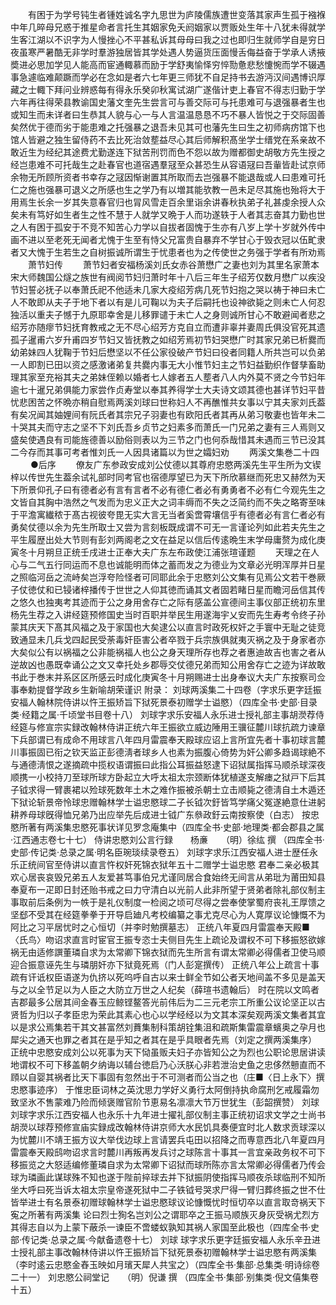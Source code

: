 <!-- { "loadSidebar": true } -->
　　有困于为学号钝生者锺姓诚名字九思世为庐陵儒族遭世变落其家声生孤于襁褓中年几晬母兄惑于推星命者言托生其姻家免夭阏姻家以贾贩处生年十八犹未得就学生客江湖以不识字为人慢挫心不平甚私诉其母母曰我之过也即归生就师学自是穷日夜虽寒严暑酷无非学时羣游独居皆其学处遇人势逼货压面慢舌侮益奋于学承人诱掖奬进必思加学见人能高而宦通輙慕而励于学舒夷愉怿穷悴勚惫悲愁懥惋而学不辍遇事急遽临难颠蹶而学必在念如是者六七年更三师犹不自足持书去游沔汉间遇博识厚藏之士輙下拜问业辨惑每有得永乐癸卯秋寓试湖广遂偕计吏上春官不得志归勤于学六年再往得荣县教谕国史藩文奎先生尝言可与善交际可与托患难可与退强暴者生也或知生而未详者曰生恭其人貌与心一与人言温温恳恳不巧不暴人皆悦之于交际固善矣然优于德而劣于能患难之托强暴之退吾未见其可也藩先生曰生之初师病疠馆下也馆人皆避之独生留侍药不去比死治敛塟益尽心其后师解积髙坐学士缙党在系亲故不敢近生为经纪其途费尤勤遂连下狱苦刑罚而色不怨以故为赠都御史胡敬方先生授之经岂患难不可托哉生之赴春官也道宿遇羣冦至众甚恐生从容语冦曰吾軰皆赴试京师余物无所顾所资者书幸存之冦因惭谢置其所取而去岂强暴不能退哉或人曰患难可托仁之施也强暴可退义之所感也生之学乃有以増其能欤教一邑未足尽其施也殆将大于用焉生长余一岁其失意春官归也冐风雪走百余里诣余讲春秋执弟子礼甚虔余授人众矣未有笃好如生者生之性不慧于人就学又晩于人而功遂轶于人者其志奋其力勤也世之人有困于孤安于不竞不知苦心力学以自拔者固愧于生亦有八岁上学十岁就外传中画不进以至老死无闻者尤愧于生至有恃父兄富贵自暴弃不学甘心于毁衣冠以伍甿隶者又大愧于生若生之自树振诚所谓生于忧患者也为之传使世之务强于学者有所劝焉
　　萧节妇传
　　萧节妇者安福杨溪刘氏女赤谷萧懋广之妻也刘为其里名家萧本宋大师魏国公燧之族世有阀阅节妇归萧时年十八后三年生子绍芳仅数月懋广以疾没节妇誓必抚子以奉萧氏祀不他适未几家大疫绍芳病几死节妇抱之哭以祷于神曰未亡人不敢即从夫子于地下者以有是儿可鞠以为夫子后嗣托也设神欲毙之则未亡人何忍独活以重夫子憾于九原耶幸舍是儿移罪谴于未亡人之身则诚所甘心不敢避闻者悲之绍芳亦随瘳节妇抚育教戒之无不尽心绍芳方克自立而遭非辜并妻周氏俱没官死其遗孤子暹甫六岁升甫四岁节妇又皆抚教之如绍芳焉初节妇哭懋广时其家兄弟已析爨而幼弟妹四人犹鞠于节妇后懋坚以不任公家役破产节妇曰役者同籍人所共岂可以负弟一人即割已田以资之感激诸弟复共爨内事无大小惟节妇主之节妇益勤织作督孳畜助理其家至充裕其夫之弟妹侄赖以婚者七人嫁者五人塟者八人内外莫不贤之今节妇年逾七十暹兄弟俱能力家尝作贞寿堂以奉其养得学士大夫诗文颂其德也甚详节妇平昔忧悲困苦之怀晩亦稍自慰焉两溪刘球曰世称妇人不再醮惟共女事以宁其夫家刘氏葢有矣况闻其妯娌间有阮氏者其宗兄子羽妻也有欧阳氏者其再从弟习敬妻也皆年未二十哭其夫而守志之坚不下刘氏吾乡贞节之妇素多而萧氏一门兄弟之妻有三人焉则又盛矣使遇良有司能旌德善以励俗则表以为三节之门也何忝哉惜其未遇而三节已没其二今存而其事可考者惟刘氏一人因具诸篇以为世之孀妇劝
　　两溪文集巻二十四
　　
●后序
　　僚友广东参政安成刘公仗德以其尊府忠愍两溪先生平生所为文锲梓以传世先生葢余试礼部时同考官也宿德厚望已为天下所欣慕继而死忠又赫然为天下所景仰孔子曰有德者必有言有言者不必有德仁者必有勇勇者不必有仁今观先生之文皆自其胸中浩然之气发而为忠义正大之词丰缛而不失之泛简约而不失之略寄至味于平澹寓纎秾于髙古视彼夸毘无实大言无当者奚啻霄壤信乎有德者必有言仁者必有勇矣仗德以余为先生所取士又尝为言刻板既成谓不可无一言谨论列如此若夫先生之平生履歴出处大节则有彭刘两阁老之文在益足以信后传逺晩生末学母庸赘为成化庚寅冬十月朔旦正统壬戌进士正奉大夫广东左布政使江浦张瑄谨题
　　天理之在人心与二气五行同运而不息也诚能明而体之蓄而发之为德业为文章必光明浑厚并日星之照临河岳之流峙矣岂浮夸险怪者可同耶此余于忠愍刘公文集有见焉公文若干巻厥子仗徳仗和已锓诸梓播传于世世之人仰其徳而诵其文者固若睹日星而瞻河岳信其传之悠久也独夷考其迹而于公之身用舍存亡之际有感盖公宣德间主事仪部正统初东里杨先生荐之入讲经筵预修国史当时百职并举民生用遂海宇乂安而先生寿考令终子孙蒙其庆天下髙其风福之及于家国也大矣逮公以直言时政死权奸之手寰中无耻之徒竞致通显未几兵戈四起民受荼毒奸臣害公者卒戮于兵宗族俱就夷灭祸之及于身家者亦大矣似公有以祸福之公非能祸福人也公之身天理所存也荐之者惠迪故吉也害之者从逆故凶也愚既幸诵公之文又幸托处乡郡辱交仗德兄弟而知公用舍存亡之迹为详故敢书此于巻末并系区区所感云时成化庚寅冬十月朔赐进士出身奉议大夫广东按察司佥事奉勅提督学政乡生新喻胡荣谨识
附录：
刘球两溪集二十四卷（字求乐更字廷振安福人翰林院侍讲以忤王振矫旨下狱死景泰初赠学士谥愍）（四库全书·史部·目录类·经籍之属·千顷堂书目卷十八）
刘球字求乐安福人永乐进士授礼部主事胡濙荐侍经筵与修宣宗实録改翰林侍讲正统六年王振欲立威边陲用王骥征麓川球抗疏力谏章下兵部谓已有成命不用球言八年四月雷震奉天殿球应诏上言所宜先者十事初球言麓川事振固已衔之钦天监正彭德淸者球乡人也素为振腹心倚势为奸公卿多趋谒球絶不与通德淸恨之遂摘疏中揽权语谓振曰此指公耳振益怒逮下诏狱属指挥马顺杀球深夜顺携一小校持刀至球所球方卧起立大呼太祖太宗颈断体犹植遂支解瘗之狱戸下后其子钺求得一臂裹裙以殓球死数年土木之难作振被杀朝士立击顺毙之德淸自土木遁还下狱论斩景帝怜球忠赠翰林学士谥忠愍球二子长钺次釪皆笃学痛父冤遂絶意仕进躬耕养母球旣得恤兄弟乃出应举先后成进士钺广东叅政釪云南按察使（白志）
按忠愍所著有两溪集忠愍死事状详见罗念庵集中（四库全书·史部·地理类·都会郡县之属·江西通志卷七十七）
侍讲忠愍刘公言行録　　杨亷　　（明）徐纮 撰
（四库全书·史部·传记类·总录之属·明名臣琬琰续录卷五）
刘球字求乐江西安福人进士歴任永乐正统间官至侍讲以直言忤权奸死锦衣狱年五十二赠学士谥忠愍
君奉二亲必极其欢心居丧哀毁兄弟五人友爱甚笃事伯兄尤谨同居合食始终无间言从弟玭为莆田知县奉夏布一疋即日封还贻书戒之曰力守清白以光前人此非所望于贤弟者除礼部仪制主事取前后条例为一帙于是礼仪制度一检阅之顷可尽得之尝奉使掌蜀府丧礼王厚馈之坚郄不受其在经筵拳拳于开导启廸凡考校编纂之事尤克尽心为人寛厚议论慷慨不为阿比之习平居忧时之心恒切（并李时勉撰墓志）
正统八年夏四月雷震奉天殿■〈氏鸟〉吻诏求直言时宦官王振专恣士夫侧目先生上疏论及谓权不可下移振怒欲嫁祸无由适修譔董璘自求为太常卿下锦衣狱而先生所言有谓太常卿必得儒者卫使马顺迎合振意诬先生与璘朋奸亦下狱竟死焉（门人彭寔撰传）
正统八年公上疏言十事疏有讦诋权臣语遂为仇挤以死呜呼自古以来士鲜全节如公者天地间盖不多见是盖天与之以全节足以为人臣之大防立万世之人纪矣（薛瑄书遗翰后）
时在院以文鸣者吉郡最多公居其间金春玉应鲸铿鳌答光前伟后为二三元老宗工所重公议论坚正以古贤哲为归以子孝臣忠为荣此其素心也心以学经经以为文其本深矣观两溪文集者其宜以是求公焉集若干其文甚富然刘蕡集制科策胡铨集沮和疏斯集雷震章蠙奥之孕月也犀尖之通天也罪之者其在是乎知之者其在是乎具眼者先焉（刘定之撰两溪集序）
正统中忠愍安成刘公以死事为天下恸虽贩夫妇子亦皆知公之为烈也公职论思居讲读地谓权不可下移盖朝夕纳诲以辅台徳启乃心沃朕心非若泄治史鱼之忠侈然戅直而不頋以自婴其祸者比天下事固有忽然出于不可测者而公当之也（庄■〈日上永下〉撰忠愍事迹序）
于惟忠臣词林之英沈思力学好义勇行太阿倒持执命腐刑乞戒履霜勿致坚氷不售蒙难乃险而倾褒赠官阶节恵易名凛凛大节万世犹生（彭韶撰赞）
刘球
刘球字求乐江西安福人也永乐十九年进士擢礼部仪制主事正统初诏求文学之士尚书胡濙以球荐预修宣庙实録成改翰林侍讲京师大水民饥具奏便宜时北人数求贡球深以为忧麓川不靖王振方议大举伐边球上言请罢兵屯田以招降之而専意西北八年夏四月雷震奉天殿鸱吻诏求言时麓川再叛再发兵讨之球陈言十事其一言宜亲政务权不可下移振览之大怒适编修董璘自求为太常卿下诏狱而球所陈亦言太常卿必得儒者乃传会球为璘画此谋球殊不知也遂于陛前捽球去并下狱振阴使指挥马顺夜杀球临刑不知所坐大呼曰死当诉太祖太宗皇帝遂死狱中二子铁钺号哭求尸得一臂归葬终振之世不仕皆举进士有名景泰初赠球翰林学士谥忠愍球议论慷慨忧时恒切卒以直言取竒祸天下寃之所著有两溪集
论曰烈士狥名岂刘公之谓耶卒之王振马顺族灭身灰受祸尤烈方其得志自以为上蒙下蔽杀一谏臣不啻蝼蚁孰知其祸人家国至此极也（四库全书·史部·传记类·总录之属·今献备遗卷十七）
刘球
球字求乐更字廷振安福人永乐辛丑进士授礼部主事改翰林侍讲以忤王振矫旨下狱死景泰初赠翰林学士谥忠愍有两溪集（李时逺云忠愍金舂玉映如月璸天犀人共宝之）（四库全书·集部·总集类·明诗综卷二十一）
刘忠愍公祠堂记　　（明）倪谦 撰
（四库全书·集部·别集类·倪文僖集卷十五）
